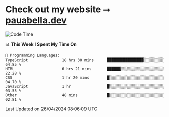 # Check out my website ⭢ [pauabella.dev](https://pauabella.dev)

<!--START_SECTION:waka-->
![Code Time](http://img.shields.io/badge/Code%20Time-3%2C263%20hrs%2027%20mins-blue)

📊 **This Week I Spent My Time On** 

```text
💬 Programming Languages: 
TypeScript               18 hrs 30 mins      ████████████████░░░░░░░░░   64.85 % 
HTML                     6 hrs 21 mins       ██████░░░░░░░░░░░░░░░░░░░   22.28 % 
CSS                      1 hr 20 mins        █░░░░░░░░░░░░░░░░░░░░░░░░   04.70 % 
JavaScript               1 hr                █░░░░░░░░░░░░░░░░░░░░░░░░   03.55 % 
Other                    48 mins             █░░░░░░░░░░░░░░░░░░░░░░░░   02.81 % 
```


 Last Updated on 26/04/2024 08:06:09 UTC
<!--END_SECTION:waka-->
